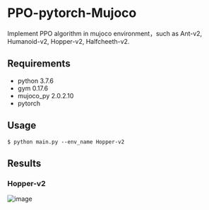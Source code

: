 # PPO-pytorch-Mujoco
Implement PPO algorithm in mujoco environment，such as Ant-v2, Humanoid-v2, Hopper-v2, Halfcheeth-v2.

## Requirements
- python 3.7.6
- gym 0.17.6
- mujoco_py 2.0.2.10
- pytorch

## Usage
```
$ python main.py --env_name Hopper-v2
```
## Results
### Hopper-v2 
![image](https://github.com/qingshi9974/PPO-pytorch-Mujoco/raw/master/images/hopper-v2.png)
